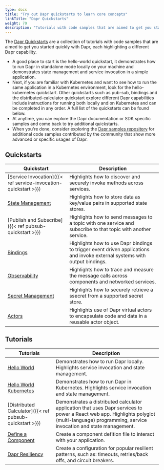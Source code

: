 ```yaml
---
type: docs
title: "Try out Dapr quickstarts to learn core concepts"
linkTitle: "Dapr Quickstarts"
weight: 70
description: "Tutorials with code samples that are aimed to get you started quickly with Dapr"
---
```


The [Dapr Quickstarts](https://github.com/dapr/quickstarts/tree/v1.0.0) are a collection of tutorials with code samples that are aimed to get you started quickly with Dapr, each highlighting a different Dapr capability.

- A good place to start is the hello-world quickstart, it demonstrates how to run Dapr in standalone mode locally on your machine and demonstrates state management and service invocation in a simple application.
- Next, if you are familiar with Kubernetes and want to see how to run the same application in a Kubernetes environment, look for the hello-kubernetes quickstart. Other quickstarts such as pub-sub, bindings and the distributed-calculator quickstart explore different Dapr capabilities include instructions for running both locally and on Kubernetes and can be completed in any order. A full list of the quickstarts can be found below.
- At anytime, you can explore the Dapr documentation or SDK specific samples and come back to try additional quickstarts.
- When you're done, consider exploring the [Dapr samples repository](https://github.com/dapr/samples) for additional code samples contributed by the community that show more advanced or specific usages of Dapr.

## Quickstarts

| Quickstart               | Description                                                                                                                                                                                    |
|--------------------------|------------------------------------------------------------------------------------------------------------------------------------------------------------------------------------------------|
| [Service Invocation]({{< ref service-invocation-quickstart >}})            | Highlights how to discover and securely invoke methods across services.
| [State Management](#)       | Highlights how to store data as key/value pairs in supported state stores.
| [Publish and Subscribe]({{< ref pubsub-quickstart >}}) | Highlights how to send messages to a topic with one service and subscribe to that topic with another service. 
| [Bindings](#)                | Highlights how to use Dapr bindings to trigger event driven applications and invoke external systems with output bindings.
| [Observability](#)            | Highlights how to trace and measure the message calls across components and networked services. 
| [Secret Management](#) | Highlights how to securely retrieve a ssecret from a supported secret store.
| [Actors](#) | Highlights use of Dapr virtual actors to encapsulate code and data in a reusable actor object. 

## Tutorials

| Tutorials               | Description                                                                                                                                                                                    |
|--------------------------|------------------------------------------------------------------------------------------------------------------------------------------------------------------------------------------------|
| [Hello World](#)            | Demonstrates how to run Dapr locally. Highlights service invocation and state management.
| [Hello World Kubernetes](#)       | Demonstrates how to run Dapr in Kubernetes. Highlights service invocation and state management.
| [Distributed Calculator]({{< ref pubsub-quickstart >}}) | Demonstrates a distributed calculator application that uses Dapr services to power a React web app. Highlights polyglot (multi-language) programming, service invocation and state management. 
| [Define a Component ](#)                | Create a component defition file to interact with your application.
| [Dapr Resiliency](#)            | Create a configuration for popular resilient patterns, such as: timeouts, retries/back offs, and circuit breakers.
